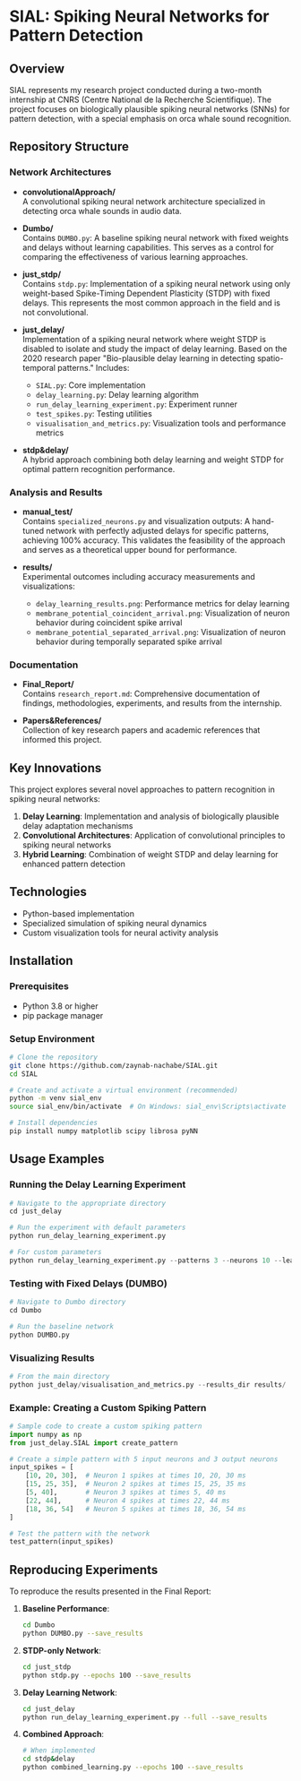 # SIAL: Spiking Neural Networks for Pattern Detection

## Overview
SIAL represents my research project conducted during a two-month internship at CNRS (Centre National de la Recherche Scientifique). The project focuses on biologically plausible spiking neural networks (SNNs) for pattern detection, with a special emphasis on orca whale sound recognition.

## Repository Structure

### Network Architectures

- **convolutionalApproach/**  
  A convolutional spiking neural network architecture specialized in detecting orca whale sounds in audio data.

- **Dumbo/**  
  Contains `DUMBO.py`: A baseline spiking neural network with fixed weights and delays without learning capabilities. This serves as a control for comparing the effectiveness of various learning approaches.

- **just_stdp/**  
  Contains `stdp.py`: Implementation of a spiking neural network using only weight-based Spike-Timing Dependent Plasticity (STDP) with fixed delays. This represents the most common approach in the field and is not convolutional.

- **just_delay/**  
  Implementation of a spiking neural network where weight STDP is disabled to isolate and study the impact of delay learning. Based on the 2020 research paper "Bio-plausible delay learning in detecting spatio-temporal patterns." Includes:
  - `SIAL.py`: Core implementation
  - `delay_learning.py`: Delay learning algorithm
  - `run_delay_learning_experiment.py`: Experiment runner
  - `test_spikes.py`: Testing utilities
  - `visualisation_and_metrics.py`: Visualization tools and performance metrics

- **stdp&delay/**  
  A hybrid approach combining both delay learning and weight STDP for optimal pattern recognition performance.

### Analysis and Results

- **manual_test/**  
  Contains `specialized_neurons.py` and visualization outputs: A hand-tuned network with perfectly adjusted delays for specific patterns, achieving 100% accuracy. This validates the feasibility of the approach and serves as a theoretical upper bound for performance.

- **results/**  
  Experimental outcomes including accuracy measurements and visualizations:
  - `delay_learning_results.png`: Performance metrics for delay learning
  - `membrane_potential_coincident_arrival.png`: Visualization of neuron behavior during coincident spike arrival
  - `membrane_potential_separated_arrival.png`: Visualization of neuron behavior during temporally separated spike arrival

### Documentation

- **Final_Report/**  
  Contains `research_report.md`: Comprehensive documentation of findings, methodologies, experiments, and results from the internship.

- **Papers&References/**  
  Collection of key research papers and academic references that informed this project.

## Key Innovations

This project explores several novel approaches to pattern recognition in spiking neural networks:

1. **Delay Learning**: Implementation and analysis of biologically plausible delay adaptation mechanisms
2. **Convolutional Architectures**: Application of convolutional principles to spiking neural networks
3. **Hybrid Learning**: Combination of weight STDP and delay learning for enhanced pattern detection

## Technologies

- Python-based implementation
- Specialized simulation of spiking neural dynamics
- Custom visualization tools for neural activity analysis

## Installation

### Prerequisites
- Python 3.8 or higher
- pip package manager

### Setup Environment
```bash
# Clone the repository
git clone https://github.com/zaynab-nachabe/SIAL.git
cd SIAL

# Create and activate a virtual environment (recommended)
python -m venv sial_env
source sial_env/bin/activate  # On Windows: sial_env\Scripts\activate

# Install dependencies
pip install numpy matplotlib scipy librosa pyNN
```

## Usage Examples

### Running the Delay Learning Experiment
```python
# Navigate to the appropriate directory
cd just_delay

# Run the experiment with default parameters
python run_delay_learning_experiment.py

# For custom parameters
python run_delay_learning_experiment.py --patterns 3 --neurons 10 --learning_rate 0.01
```

### Testing with Fixed Delays (DUMBO)
```python
# Navigate to Dumbo directory
cd Dumbo

# Run the baseline network
python DUMBO.py
```

### Visualizing Results
```python
# From the main directory
python just_delay/visualisation_and_metrics.py --results_dir results/
```

### Example: Creating a Custom Spiking Pattern
```python
# Sample code to create a custom spiking pattern
import numpy as np
from just_delay.SIAL import create_pattern

# Create a simple pattern with 5 input neurons and 3 output neurons
input_spikes = [
    [10, 20, 30],  # Neuron 1 spikes at times 10, 20, 30 ms
    [15, 25, 35],  # Neuron 2 spikes at times 15, 25, 35 ms
    [5, 40],       # Neuron 3 spikes at times 5, 40 ms
    [22, 44],      # Neuron 4 spikes at times 22, 44 ms
    [18, 36, 54]   # Neuron 5 spikes at times 18, 36, 54 ms
]

# Test the pattern with the network
test_pattern(input_spikes)
```

## Reproducing Experiments

To reproduce the results presented in the Final Report:

1. **Baseline Performance**:
   ```bash
   cd Dumbo
   python DUMBO.py --save_results
   ```

2. **STDP-only Network**:
   ```bash
   cd just_stdp
   python stdp.py --epochs 100 --save_results
   ```

3. **Delay Learning Network**:
   ```bash
   cd just_delay
   python run_delay_learning_experiment.py --full --save_results
   ```

4. **Combined Approach**:
   ```bash
   # When implemented
   cd stdp&delay
   python combined_learning.py --epochs 100 --save_results
   ```
